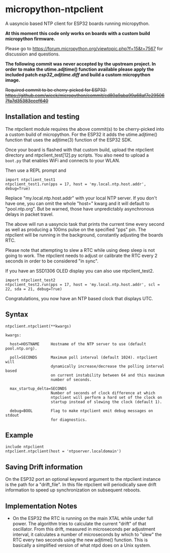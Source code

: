 micropython-ntpclient
=====================

A uasyncio based NTP client for ESP32 boards running micropython.

**At this moment this code only works on boards with a custom build
micropython firmware.**

Please go to https://forum.micropython.org/viewtopic.php?f=15&t=7567
for discussion and questions. 

**The following commit was never accepted by the upstream project.
In order to make the utime.adjtime() function available please apply the
included patch _esp32_adjtime.diff_ and build a custom micropython image.**

~~Required commit to be cherry-picked for ESP32: 
https://github.com/wieck/micropython/commit/cd80a9aba99a68af7e295067fa7d35383ccef640~~


Installation and testing
------------------------

The ntpclient module requires the above commit(s) to be cherry-picked
into a custom build of micropython. For the ESP32 it adds the utime.adjtime()
function that uses the adjtime(3) function of the ESP32 SDK.

Once your board is flashed with that custom build, upload the
ntpclient directory and ntpclient_test[12].py scripts. You also need to upload
a ```boot.py``` that enables WiFi and connects to your WLAN.

Then use a REPL prompt and
```
import ntpclient_test1
ntpclient_test1.run(pps = 17, host = 'my.local.ntp.host.addr', debug=True)
```

Replace "my.local.ntp.host.addr" with your local NTP server. If you don't have
one, you can omit the whole "host=" kwarg and it will default to
"pool.ntp.org". But be warned, those have unpredictably asynchronous
delays in packet travel.

The above will run a uasyncio task that prints the current time every
second as well as producing a 100ms pulse on the specified "pps" pin.
The ntpclient will be running in the background, constantly adjusting
the boards RTC.

Please note that attempting to slew a RTC while using deep sleep is
not going to work. The ntpclient needs to adjust or calibrate the RTC
every 2 seconds in order to be considered "in sync".

If you have an SSD1306 OLED display you can also use ntpclient_test2.
```
import ntpclient_test2
ntpclient_test2.run(pps = 17, host = 'my.local.ntp.host.addr', scl = 22, sda = 21, debug=True)
```

Congratulations, you now have an NTP based clock that displays UTC.

Syntax
------

```
ntpclient.ntpclient(**kwargs)

kwargs:
  
  host=HOSTNAME     Hostname of the NTP server to use (default pool.ntp.org).

  poll=SECONDS      Maximum poll interval (default 1024). ntpclient will
                    dynamically increase/decrease the polling interval based
                    on current instability between 64 and this maximum
                    number of seconds.
  
  max_startup_delta=SECONDS
                    Number of seconds of clock difference at which
                    ntpclient will perform a hard set of the clock on
                    startup instead of slewing the clock (default 1).

  debug=BOOL        Flag to make ntpclient emit debug messages on stdout
                    for diagnostics.
```

Example
-------
```
include ntpclient
ntpclient.ntpclient(host = 'ntpserver.localdomain')
```

Saving Drift information
------------------------

On the ESP32 port an optional keyword argument to the ntpclient instance is
the path for a "drift_file". In this file ntpclient will periodically
save drift information to speed up synchronization on subsequent
reboots.


Implementation Notes
--------------------

* On the ESP32 the RTC is running on the main XTAL while under full power.
  The algorithm tries to calculate the current "drift" of that oscillator.
  From this drift, measured in microseconds per adjustment interval, it
  calculates a number of microseconds by which to "slew" the RTC every
  two seconds using the new adjtime() function. This is basically a
  simplified version of what ntpd does on a Unix system.
